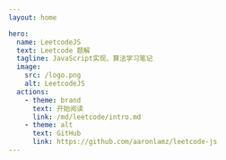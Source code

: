 ```yaml
---
layout: home

hero:
  name: LeetcodeJS
  text: Leetcode 题解 
  tagline: JavaScript实现、算法学习笔记
  image:
    src: /logo.png
    alt: LeetcodeJS
  actions:
    - theme: brand
      text: 开始阅读
      link: /md/leetcode/intro.md
    - theme: alt
      text: GitHub
      link: https://github.com/aaronlamz/leetcode-js
---
```

